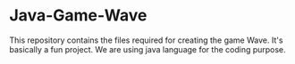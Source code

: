# Java-Game-Wave
This repository contains the files required for creating the game Wave. It's basically a fun project. We are using java language for the coding purpose. 
